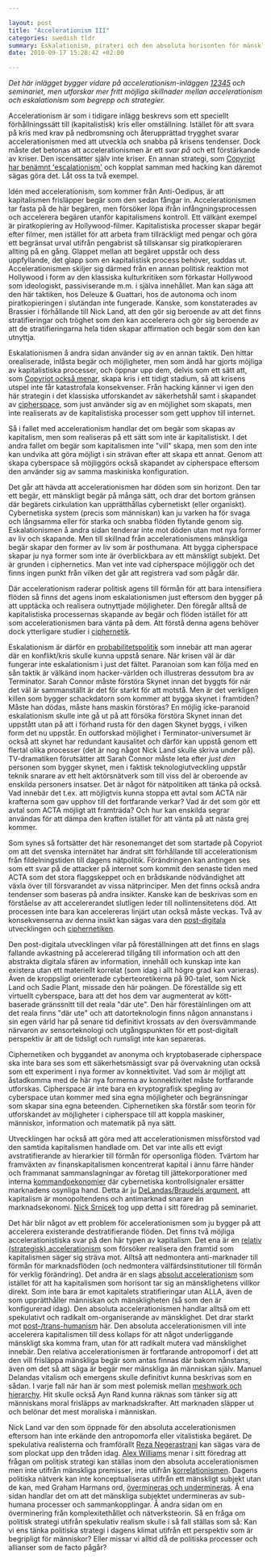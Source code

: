 ```yaml
--- 

layout: post
title: "Accelerationism III" 
categories: swedish tldr 
summary: Eskalationism, pirateri och den absoluta horisonten för mänskligheten
date: 2010-09-17 15:28:42 +02:00 

---
```


*Det här inlägget bygger vidare på accelerationism-inläggen [1]()[2]()[3]()[4]()[5]() och seminariet, men utforskar mer fritt möjliga skillnader mellan accelerationism och eskalationism som begrepp och strategier.*

Accelerationism är som i tidigare inlägg beskrevs som ett speciellt förhållningssätt till (kapitalistisk) kris eller omställning. Istället för att svara på kris med krav på nedbromsning och återupprättad trygghet svarar accelerationismen med att utveckla och snabba på krisens tendenser. Dock måste det betonas att accelerationismen är ett *svar på* och ett förstärkande av kriser. Den iscensätter själv inte kriser. En annan strategi, som [Copyriot har benämnt 'escalationism'](http://copyriot.se/2010/01/13/pirate-politics-from-accelerationism-to-escalationism/) och kopplat samman med hacking kan däremot sägas göra det. Låt oss ta två exempel.

Idén med accelerationism, som kommer från Anti-Oedipus, är att kapitalismen frisläpper begär som den sedan fångar in. Accelerationismen tar fasta på de här begären, men försöker löpa ifrån infångningsprocessen och accelerera begären utanför kapitalismens kontroll. Ett välkänt exempel är piratkopiering av Hollywood-filmer. Kapitalistiska processer skapar begär efter filmer, men istället för att arbeta fram tillräckligt med pengar och göra ett begränsat urval utifrån pengabrist så tillskansar sig piratkopieraren allting på en gång. Glappet mellan att begäret uppstår och dess uppfyllande, det glapp som en kapitalistisk process behöver, suddas ut. Accelerationismen skiljer sig därmed från en annan politisk reaktion mot Hollywood i form av den klassiska kulturkritiken som förkastar Hollywood som ideologiskt, passiviserande m.m. i själva innehållet. Man kan säga att den här taktiken, hos Deleuze & Guattari, hos de autonoma och inom piratkopieringen i slutändan inte fungerade. Kanske, som konstaterades av Brassier i förhållande till Nick Land, att den gör sig beroende av att det finns stratifieringar och tröghet som den kan accelerera och gör sig beroende av att de stratifieringarna hela tiden skapar affirmation och begär som den kan utnyttja.

Eskalationismen å andra sidan använder sig av en annan taktik. Den hittar orealiserade, inlåsta begär och möjligheter, men som ändå har gjorts möjliga av kapitalistiska processer, och öppnar upp dem, delvis som ett sätt att, som [Copyriot också menar](http://copyriot.se/2010/01/13/pirate-politics-from-accelerationism-to-escalationism/), skapa kris i ett tidigt stadium, så att krisens utspel inte får katastrofala konsekvenser. Från hacking känner vi igen den här strategin i det klassiska utforskandet av säkerhetshål samt i skapandet av [cipherspace](http://en.wikipedia.org/wiki/Cipherspace), som just använder sig av en möjlighet som skapats, men inte realiserats av de kapitalistiska processer som gett upphov till internet.

Så i fallet med accelerationism handlar det om begär som skapas av kapitalism, men som realiseras på ett sätt som inte är kapitalistiskt. I det andra fallet om begär som kapitalismen inte "vill" skapa, men som den inte kan undvika att göra möjligt i sin strävan efter att skapa ett annat. Genom att skapa cyberspace så möjliggörs också skapandet av cipherspace eftersom den använder sig av samma maskiniska konfiguration.

Det går att hävda att accelerationismen har döden som sin horizont. Den tar ett begär, ett mänskligt begär på många sätt, och drar det bortom gränsen där begärets cirkulation kan upprätthållas cybernetiskt (eller organiskt). Cybernetiska system (precis som människan) kan ju varken ha för svaga och långsamma eller för starka och snabba flöden flytande genom sig. Eskalationismen å andra sidan tenderar inte mot döden utan mot nya former av liv och skapande. Men till skillnad från accelerationismens mänskliga begär skapar den former av liv som är posthumana. Att bygga cipherspace skapar ju nya former som inte är överblickbara av ett mänskligt subjekt. Det är grunden i ciphernetics. Man vet inte vad cipherspace möjliggör och det finns ingen punkt från vilken det går att registrera vad som pågår där.

Där accelerationism raderar politisk agens till förmån för att bara intensifiera flöden så finns det agens inom eskalationismen just eftersom den bygger på att upptäcka och realisera outnyttjade möjligheter. Den föregår alltså de kapitalistiska processernas skapande av begär och flöden istället för att som accelerationismen bara vänta på dem. Att förstå denna agens behöver dock ytterligare studier i [ciphernetik](http://cryptoanarchy.org/wiki/Sociocyphernetic_System_Theory).

Eskalationism är därför en [probabilitetspolitik](2009-04-27-fwd-jonas-andersson-om-natpolitik.html) som innebär att man agerar där en konflikt/kris skulle kunna uppstå senare. När krisen väl är där fungerar inte eskalationism i just det fältet. Paranoian som kan följa med en sån taktik är välkänd inom hacker-världen och illustreras dessutom bra av Terminator. Sarah Connor måste förstöra Skynet innan det byggts för när det väl är sammanställt är det för starkt för att motstå. Men är det verkligen killen som bygger schackdatorn som kommer att bygga skynet i framtiden? Måste han dödas, måste hans maskin förstöras? En möjlig icke-paranoid eskalationism skulle inte gå ut på att försöka förstöra Skynet innan det uppstått utan på att i förhand rusta för den dagen Skynet byggs, i vilken form det nu uppstår. En outforskad möjlighet i Terminator-universumet är också att skynet har redundant kausalitet och därför kan uppstå genom ett flertal olika processer (det är nog något Nick Land skulle skriva under på). TV-dramatiken förutsätter att Sarah Connor måste leta efter _just den_ personen som bygger skynet, men i faktisk teknologiutveckling uppstår teknik snarare av ett helt aktörsnätverk som till viss del är oberoende av enskilda personers insatser. Det är något för nätpolitiken att tänka på också. Vad innebär det t.ex. att möjligtvis kunna stoppa ett avtal som ACTA när krafterna som gav upphov till det fortfarande verkar? Vad är det som gör ett avtal som ACTA möjligt att framträda? Och hur kan enskilda segrar användas för att dämpa den kraften istället för att vänta på att nästa grej kommer.

Som synes så fortsätter det här resonemanget det som startade på Copyriot om att det svenska internätet har ändrat sitt förhållande till accelerationism från fildelningstiden till dagens nätpolitik. Förändringen kan antingen ses som ett svar på de attacker på internet som kommit den senaste tiden med ACTA som det stora flaggskeppet och en brådskande nödvändighet att växla över till försvarandet av vissa nätprinciper. Men det finns också andra tendenser som baseras på andra insikter. Kanske kan de beskrivas som en förståelse av att accelererandet slutligen leder till nollintensitetens död. Att processen inte bara kan accelereras linjärt utan också måste veckas. Två av konsekvenserna av denna insikt kan sägas vara den [post-digitala](http://www.inkbokforlag.com/postdigital.htm) utvecklingen och [ciphernetiken](http://cryptoanarchy.org/wiki/Sociocyphernetic_System_Theory).

Den post-digitala utvecklingen vilar på föreställningen att det finns en slags fallande avkastning på accelererad tillgång till information och att den abstrakta digitala sfären av information, innehåll och kunskap inte kan existera utan ett materiellt korrelat (som idag i allt högre grad kan varieras). Även de kroppsligt orienterade cyberteoretikerna på 90-talet, som Nick Land och Sadie Plant, missade den här poängen. De föreställde sig ett virtuellt cyberspace, bara att det hos dem var augmenterat av kött-baserade gränssnitt till det reala "där ute". Den här förestälnlingen om att det reala finns "där ute" och att datorteknologin finns någon annanstans i sin egen värld har på senare tid definitivt krossats av den översvämmande närvaron av sensorteknologi och utgångspunkten för ett post-digitalt perspektiv är att de tidsligt och rumsligt inte kan separeras.

Ciphernetiken och byggandet av anonyma och kryptobaserade cipherspace ska inte bara ses som ett säkerhetsmässigt svar på övervakning utan också som ett experiment i nya former av konnektivitet. Vad som är möjligt att åstadkomma med de här nya formerna av konnektivitet måste fortfarande utforskas. Cipherspace är inte bara en kryptografisk spegling av cyberspace utan kommer med sina egna möjligheter och begränsningar som skapar sina egna beteenden. Ciphernetiken ska förstår som teorin för utforskandet av möjligheter i cipherspace till att koppla maskiner, människor, information och matematik på nya sätt.

Utvecklingen har också att göra med att accelerationismen missförstod vad den samtida kapitalismen handlade om. Det var inte alls ett evigt avstratifierande av hierarkier till förmån för opersonliga flöden. Tvärtom har framväxten av finanskapitalismen koncentrerat kapital i ännu färre händer och frammanat sammanslagningar av företag till jättekorporationer med interna [kommandoekonomier](http://sv.wikipedia.org/wiki/Kommandoekonomi) där cybernetiska kontrollsignaler ersätter marknadens osynliga hand. Detta är ju [DeLandas/Braudels argument](http://www.t0.or.at/delanda/intdelanda.htm), att kapitalism är monopoltendens och antimarknad snarare än marknadsekonomi. [Nick Srnicek](http://speculativeheresy.wordpress.com/) tog upp detta i sitt föredrag på seminariet.

Det här blir något av ett problem för accelerationismen som ju bygger på att accelerera existerande destratifierande flöden. Det finns två möjliga accelerationistiska svar på den här typen av kapitalism. Det ena är en [relativ (strategisk) accelerationism](http://leniency.blogspot.com/2010/09/everything-that-moves-is-not-red.html) som försöker realisera den framtid som kapitalismen säger sig sträva mot. Alltså att nedmontera anti-marknader till förmån för marknadsflöden (och nedmontera välfärdsinstitutioner till förmån för verklig förändring). Det andra är en slags [absolut accelerationism](http://splinteringboneashes.blogspot.com/2008/10/post-land-paradoxes-of-speculative.html) som istället för att ha kapitalismen som horisont tar sig an mänsklighetens villkor direkt. Som inte bara är emot kapitalets stratifieringar utan ALLA, även de som upprätthåller människan och mänskligheten (så som den är konfigurerad idag). Den absoluta accelerationismen handlar alltså om ett spekulativt och radikalt om-organiserande av mänsklighet. Det drar starkt mot [post-/trans-humanism](http://tesantitesprotes.se/?p=159) här. Den absoluta accelerationismen vill inte accelerera kapitalismen till dess kollaps för att något underliggande mänskligt ska komma fram, utan för att radikalt mutera vad mänsklighet innebär. Den relativa accelerationismen är fortfarande antropomorf i det att den vill frisläppa mänskliga begär som antas finnas där bakom nånstans, även om det så att säga är begär mer mänskliga än människan själv. Manuel Delandas vitalism och emergens skulle definitivt kunna beskrivas som en sådan. I varje fall när han är som mest polemisk mellan [meshwork och hierarchy](http://www.t0.or.at/delanda/meshwork.htm). Hit skulle också Ayn Rand kunna räknas som tänker sig att människans moral frisläpps av marknadskrafter. Att marknaden släpper ut och belönar det mest moraliska i människan.

Nick Land var den som öppnade för den absoluta accelerationismen eftersom han inte erkände den antropomorfa eller vitalistiska begäret. De spekulativa realisterna och framförallt [Reza Negerastrani](http://blog.urbanomic.com/cyclon/) kan sägas vara de som plockat upp den tråden idag. [Alex Williams](http://splinteringboneashes.blogspot.com/) menar i sitt föredrag att frågan om politisk strategi kan ställas inom den absoluta accelerationismen men inte utifrån mänskliga premisser, inte utifrån [korrelationismen](http://dooodles.posterous.com/?tag=korrelationism). Dagens politiska nätverk kan inte konceptualiseras utifrån ett mänskligt subjekt utan de kan, med Graham Harmans ord, [övermineras och undermineras](http://övermineras%20och%20undermineras). Å ena sidan handlar det om att det mänskliga subjektet undermineras av sub-humana processer och sammankopplingar. Å andra sidan om en överminering från komplexitethållet och nätverksteorin. Så en fråga om politisk strategi utifrån spekulativ realism skulle i så fall ställas som så: Kan vi ens tänka politiska strategi i dagens klimat utifrån ett perspektiv som är begripligt för människor? Eller missar vi alltid då de politiska processer och allianser som de facto pågår?


